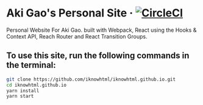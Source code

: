 # Aki Gao's Personal Site &middot; [![CircleCI](https://circleci.com/gh/iknowhtml/iknowhtml.github.io/tree/production.svg?style=shield)](https://circleci.com/gh/iknowhtml/iknowhtml.github.io/tree/production)

Personal Website For Aki Gao. built with Webpack, React using the Hooks & Context API, Reach Router and React Transition Groups.

## To use this site, run the following commands in the terminal:

```bash
git clone https://github.com/iknowhtml/iknowhtml.github.io.git
cd iknowhtml.github.io
yarn install
yarn start
```
